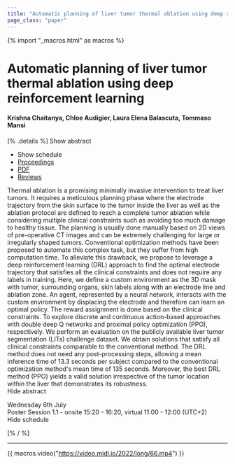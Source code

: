 ```yaml
---
title: "Automatic planning of liver tumor thermal ablation using deep reinforcement learning"
page_class: "paper"
---
```


{% import "_macros.html" as macros %}

# Automatic planning of liver tumor thermal ablation using deep reinforcement learning

#### Krishna Chaitanya, Chloe Audigier, Laura Elena Balascuta, Tommaso Mansi

[% .details %]
<a class="toggle_visibility" data-selector=".abstract" data-level="3">Show abstract</a>
- <a class="toggle_visibility" data-selector=".schedule" data-level="3">Show schedule</a>
- <a href="">Proceedings</a>
- <a href="https://openreview.net/pdf?id=ehsvFoQaz-W">PDF</a>
- <a href="https://openreview.net/forum?id=ehsvFoQaz-W">Reviews</a>

<p>
    <span class="abstract">
        Thermal ablation is a promising minimally invasive intervention to treat liver tumors. It requires a meticulous planning phase where the electrode trajectory from the skin surface to the tumor inside the liver as well as the ablation protocol are defined to reach a complete tumor ablation while considering multiple clinical constraints such as avoiding too much damage to healthy tissue. The planning is usually done manually based on 2D views of pre-operative CT images and can be extremely challenging for large or irregularly shaped tumors. Conventional optimization methods have been proposed to automate this complex task, but they suffer from high computation time.  To alleviate this drawback, we propose to leverage a deep reinforcement learning (DRL) approach to find the optimal electrode trajectory that satisfies all the clinical constraints and does not require any labels in training. Here, we define a custom environment as the 3D mask with tumor, surrounding organs, skin labels along with an electrode line and ablation zone. An agent, represented by a neural network, interacts with the custom environment by displacing the electrode and therefore can learn an optimal policy. The reward assignment is done based on the clinical constraints. To explore discrete and continuous action-based approaches with double deep Q networks and proximal policy optimization (PPO), respectively. We perform an evaluation on the publicly available liver tumor segmentation (LITs) challenge dataset. We obtain solutions that satisfy all clinical constraints comparable to the conventional method. The DRL method does not need any post-processing steps, allowing a mean inference time of 13.3 seconds per subject compared to the conventional optimization method's mean time of 135 seconds. Moreover, the best DRL method (PPO) yields a valid solution irrespective of the tumor location within the liver that demonstrates its robustness.
        <br>
        <span class="actions"><a class="toggle_visibility" data-level="2">Hide abstract</a></span>
    </span>
</p>

<p>
    <span class="schedule">
        Wednesday 6th July<br>Poster Session 1.1 - onsite 15:20 - 16:20, virtual 11:00 - 12:00 (UTC+2)
        <br>
        <span class="actions"><a class="toggle_visibility" data-level="2">Hide schedule</a></span>
    </span>
</p>

[% / %]


---
{{ macros.video("https://video.midl.io/2022/long/66.mp4") }}
